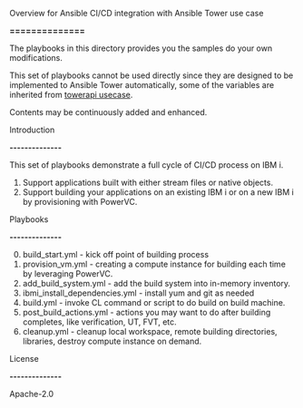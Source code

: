 Overview for Ansible CI/CD integration with Ansible Tower use case

**==============**



The playbooks in this directory provides you the samples do your own modifications.

This set of playbooks cannot be used directly since they are designed to be implemented to Ansible Tower automatically, some of the variables are inherited from
[towerapi usecase](../towerapi/README.md).

Contents may be continuously added and enhanced.



Introduction

**--------------**

This set of playbooks demonstrate a full cycle of CI/CD process on IBM i.

1. Support applications built with either stream files or native objects.
2. Support building your applications on an existing IBM i or on a new IBM i by provisioning with PowerVC.



Playbooks

**--------------**

0. build_start.yml - kick off point of building process
1. provision_vm.yml - creating a compute instance for building each time by leveraging PowerVC.
2. add_build_system.yml - add the build system into in-memory inventory.
3. ibmi_install_dependencies.yml - install yum and git as needed
4. build.yml - invoke CL command or script to do build on build machine.
5. post_build_actions.yml - actions you may want to do after building completes, like verification, UT, FVT, etc.
6. cleanup.yml - cleanup local workspace, remote building directories, libraries, destroy compute instance on demand.



License

**--------------**

Apache-2.0
